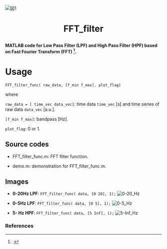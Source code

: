 ![図1](https://user-images.githubusercontent.com/114337358/220586933-99d9dcf2-ca75-4198-b216-380defbd2c4e.png)

# <p align=center>FFT_filter</p>
__MATLAB code for Low Pass Filter (LPF) and High Pass Filter (HPF) based on Fast Fourier Transform (FFT) [^1].__


# Usage

`FFT_filter_func( raw_data, [f_min f_max], plot_flag)`

where

`raw_data = [ time_vec data_vec]`: time data `time_vec` [s] and time series of raw data `data_vec` [a.u.].

`[f_min f_max]`: bandpass [Hz]. 

`plot_flag`: 0 or 1.

## Source codes

* FFT_filter_func.m: FFT fliter function.

* demo.m: demonstration for FFT_filter_func.m.

## Images

* __0-20Hz LPF__: `FFT_filter_func( data, [0 20], 1);`
![0-20_Hz](https://user-images.githubusercontent.com/114337358/220587034-48051427-612d-439a-89a8-79bae1d1d11b.png)

* __0-5Hz LPF__: `FFT_filter_func( data, [0 5], 1);`
![0-5_Hz](https://user-images.githubusercontent.com/114337358/220587056-f01819bb-b3d4-415f-9ca2-cd9457806963.png)

* __5- Hz HPF__: `FFT_filter_func( data, [5 Inf], 1);`
![5-Inf_Hz](https://user-images.githubusercontent.com/114337358/220587069-ba2c7ec2-f5d2-4643-a984-b148220bb3e9.png)


### References

[^1]: . 
